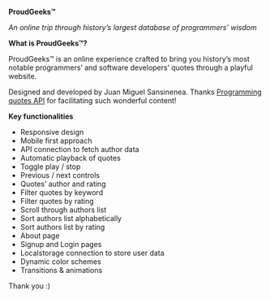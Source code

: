 **ProudGeeks™**

*An online trip through history’s largest database of programmers’ wisdom*



**What is ProudGeeks™?**

ProudGeeks™ is an online experience crafted to bring you history’s most notable programmers’ and software developers’ quotes through a playful website.

Designed and developed by Juan Miguel Sansinenea. Thanks [Programming quotes API](https://programming-quotes-api.herokuapp.com/) for facilitating such wonderful content!



**Key functionalities**

- Responsive design 
- Mobile first approach
- API connection to fetch author data
- Automatic playback of quotes
- Toggle play / stop
- Previous / next controls 
- Quotes’ author and rating
- Filter quotes by keyword
- Filter quotes by rating
- Scroll through authors list
- Sort authors list alphabetically
- Sort authors list by rating
- About page
- Signup and Login pages
- Localstorage connection to store user data
- Dynamic color schemes
- Transitions & animations

Thank you :)